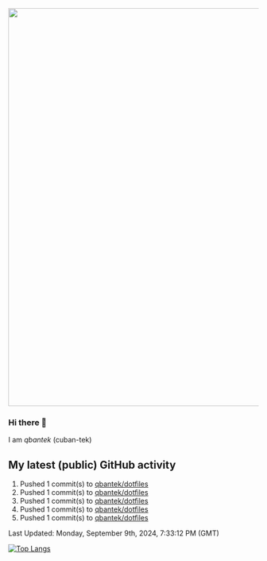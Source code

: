 <img src="https://user-images.githubusercontent.com/1090192/231227350-b13c0797-9e41-42a4-ab5c-d0e234d2a3d2.png" width="800px" />

### Hi there 👋

I am *qbantek* (cuban-tek)

<!--
**qbantek/qbantek** is a ✨ _special_ ✨ repository because its `README.md` (this file) appears on your GitHub profile.

Here are some ideas to get you started:

- 🔭 I’m currently working on ...
- 🌱 I’m currently learning ...
- 👯 I’m looking to collaborate on ...
- 🤔 I’m looking for help with ...
- 💬 Ask me about ...
- 📫 How to reach me: ...
- ⚡ Fun fact: ...
-->

## My latest (public) GitHub activity
<!--RECENT_ACTIVITY:start-->
1. Pushed 1 commit(s) to [qbantek/dotfiles](https://github.com/qbantek/dotfiles)<br>
2. Pushed 1 commit(s) to [qbantek/dotfiles](https://github.com/qbantek/dotfiles)<br>
3. Pushed 1 commit(s) to [qbantek/dotfiles](https://github.com/qbantek/dotfiles)<br>
4. Pushed 1 commit(s) to [qbantek/dotfiles](https://github.com/qbantek/dotfiles)<br>
5. Pushed 1 commit(s) to [qbantek/dotfiles](https://github.com/qbantek/dotfiles)<br>
<!--RECENT_ACTIVITY:end-->

<!--RECENT_ACTIVITY:last_update-->
Last Updated: Monday, September 9th, 2024, 7:33:12 PM (GMT)
<!--RECENT_ACTIVITY:last_update_end-->


[![Top Langs](https://github-readme-stats.vercel.app/api/top-langs/?username=qbantek&langs_count=10&hide_progress=true)](https://github.com/anuraghazra/github-readme-stats)
